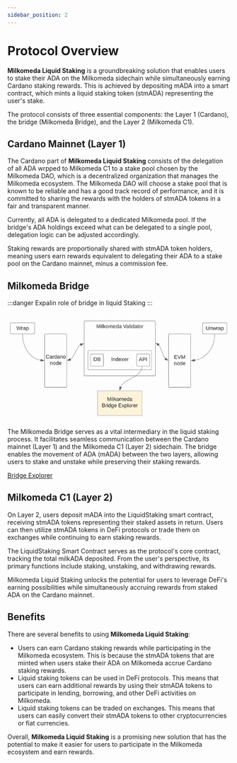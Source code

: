 ```yaml
---
sidebar_position: 2
---
```


# Protocol Overview


**Milkomeda Liquid Staking** is a groundbreaking solution that enables users to stake their ADA on the Milkomeda sidechain while simultaneously earning Cardano staking rewards. This is achieved by depositing mADA into a smart contract, which mints a liquid staking token (stmADA) representing the user's stake.

The protocol consists of three essential components: the Layer 1 (Cardano), the bridge (Milkomeda Bridge), and the Layer 2 (Milkomeda C1).


## Cardano Mainnet (Layer 1)

The Cardano part of **Milkomeda Liquid Staking** consists of the delegation of all ADA wrpped to Milkomeda C1 to a stake pool chosen by the Milkomeda DAO, which is a decentralized organization that manages the Milkomeda ecosystem. The Milkomeda DAO will choose a stake pool that is known to be reliable and has a good track record of performance, and it is committed to sharing the rewards with the holders of stmADA tokens in a fair and transparent manner.

Currently, all ADA is delegated to a dedicated Milkomeda pool. If the bridge's ADA holdings exceed what can be delegated to a single pool, delegation logic can be adjusted accordingly.

Staking rewards are proportionally shared with stmADA token holders, meaning users earn rewards equivalent to delegating their ADA to a stake pool on the Cardano mainnet, minus a commission fee.




## Milkomeda Bridge




:::danger
Expalin role of bridge in liquid Staking
:::

![Select tesnet network](/img/milkomeda_bridge.png)

The Milkomeda Bridge serves as a vital intermediary in the liquid staking process. It facilitates seamless communication between the Cardano mainnet (Layer 1) and the Milkomeda C1 (Layer 2) sidechain. The bridge enables the movement of ADA (mADA) between the two layers, allowing users to stake and unstake while preserving their staking rewards.


[Bridge Explorer](https://bridge-explorer.milkomeda.com/cardano-mainnet)



## Milkomeda C1 (Layer 2)

On Layer 2, users deposit mADA into the LiquidStaking smart contract, receiving stmADA tokens representing their staked assets in return. Users can then utilize stmADA tokens in DeFi protocols or trade them on exchanges while continuing to earn staking rewards.

The LiquidStaking Smart Contract serves as the protocol's core contract, tracking the total milkADA deposited. From the user's perspective, its primary functions include staking, unstaking, and withdrawing rewards.

Milkomeda Liquid Staking unlocks the potential for users to leverage DeFi's earning possibilities while simultaneously accruing rewards from staked ADA on the Cardano mainnet.

## Benefits


There are several benefits to using **Milkomeda Liquid Staking**:

- Users can earn Cardano staking rewards while participating in the Milkomeda ecosystem. This is because the stmADA tokens that are minted when users stake their ADA on Milkomeda accrue Cardano staking rewards.
- Liquid staking tokens can be used in DeFi protocols. This means that users can earn additional rewards by using their stmADA tokens to participate in lending, borrowing, and other DeFi activities on Milkomeda.
- Liquid staking tokens can be traded on exchanges. This means that users can easily convert their stmADA tokens to other cryptocurrencies or fiat currencies.

Overall, **Milkomeda Liquid Staking** is a promising new solution that has the potential to make it easier for users to participate in the Milkomeda ecosystem and earn rewards.
